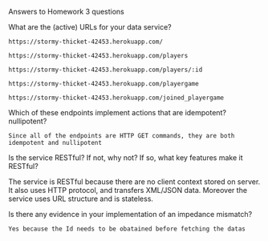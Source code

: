 Answers to Homework 3 questions

What are the (active) URLs for your data service?

    https://stormy-thicket-42453.herokuapp.com/

    https://stormy-thicket-42453.herokuapp.com/players
    
    https://stormy-thicket-42453.herokuapp.com/players/:id
    
    https://stormy-thicket-42453.herokuapp.com/playergame
    
    https://stormy-thicket-42453.herokuapp.com/joined_playergame

Which of these endpoints implement actions that are idempotent? nullipotent?

    Since all of the endpoints are HTTP GET commands, they are both idempotent and nullipotent

Is the service RESTful? If not, why not? If so, what key features make it RESTful?

  The service is RESTful because there are no client context stored on server. 
  It also uses HTTP protocol, and transfers XML/JSON data.
  Moreover the service uses URL structure and is stateless.

Is there any evidence in your implementation of an impedance mismatch?
  
    Yes because the Id needs to be obatained before fetching the datas
